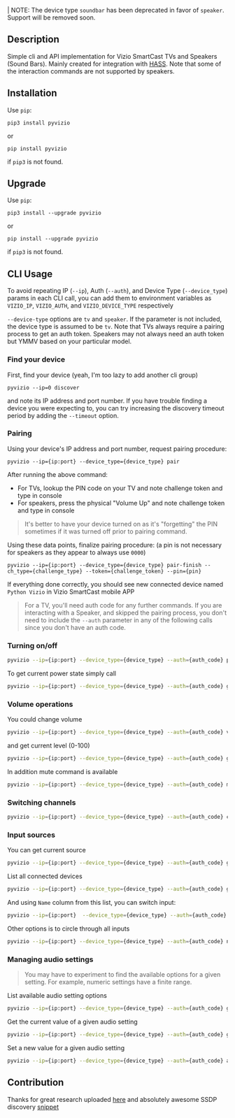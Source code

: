 | NOTE: The device type `soundbar` has been deprecated in favor of `speaker`. Support will be removed soon.

## Description

Simple cli and API implementation for Vizio SmartCast TVs and Speakers (Sound Bars). Mainly created for 
integration with [HASS](http://home-assistant.io). Note that some of the interaction commands are not supported by 
speakers.

## Installation

Use `pip`: 
```
pip3 install pyvizio
```
or
```
pip install pyvizio
```
if `pip3` is not found.

## Upgrade

Use `pip`: 
```
pip3 install --upgrade pyvizio
```
or
```
pip install --upgrade pyvizio
```
if `pip3` is not found.

## CLI Usage

To avoid repeating IP (`--ip`), Auth (`--auth`), and Device Type (`--device_type`) params in each CLI call, you can add them to environment variables as `VIZIO_IP`, `VIZIO_AUTH`, and `VIZIO_DEVICE_TYPE` respectively

`--device-type` options are `tv` and `speaker`. If the parameter is not included, the device type is assumed to be `tv`. Note that TVs always require a pairing process to get an auth token. Speakers may not always need an auth token but YMMV based on your particular model.

### Find your device

First, find your device (yeah, I'm too lazy to add another cli group)
```
pyvizio --ip=0 discover
```

and note its IP address and port number. If you have trouble finding a device you were expecting to, you can try increasing the discovery timeout period by adding the `--timeout` option.

### Pairing

Using your device's IP address and port number, request pairing procedure:

```
pyvizio --ip={ip:port} --device_type={device_type} pair
```
After running the above command:
- For TVs, lookup the PIN code on your TV and note challenge token and type in console
- For speakers, press the physical "Volume Up" and note challenge token and type in console

> It's better to have your device turned on as it's "forgetting" the PIN sometimes if it was turned off prior to pairing command.

Using these data points, finalize pairing procedure: (a pin is not necessary for speakers as they appear to always use `0000`)
```
pyvizio --ip={ip:port} --device_type={device_type} pair-finish --ch_type={challenge_type} --token={challenge_token} --pin={pin} 
```
If everything done correctly, you should see new connected device named `Python Vizio` 
in Vizio SmartCast mobile APP 


> For a TV, you'll need auth code for any further commands. If you are interacting with a Speaker, and skipped the pairing process, you don't need to include the `--auth` parameter in any of the following calls since you don't have an auth code.

### Turning on/off

```bash
pyvizio --ip={ip:port} --device_type={device_type} --auth={auth_code} power {on|off|toggle}
```

To get current power state simply call

```bash
pyvizio --ip={ip:port} --device_type={device_type} --auth={auth_code} get-power-state
```

### Volume operations

You could change volume
```bash
pyvizio --ip={ip:port} --device_type={device_type} --auth={auth_code} volume {up|down} amount
```

and get current level (0-100)
```bash
pyvizio --ip={ip:port} --device_type={device_type} --auth={auth_code} get-volume-level
```

In addition mute command is available
```bash
pyvizio --ip={ip:port} --device_type={device_type} --auth={auth_code} mute {on|off|toggle}
```

### Switching channels
```bash
pyvizio --ip={ip:port} --device_type={device_type} --auth={auth_code} channel {up|down|prev} amount
```

### Input sources

You can get current source 

```bash
pyvizio --ip={ip:port} --device_type={device_type} --auth={auth_code} get-current-input
```

List all connected devices

```bash
pyvizio --ip={ip:port} --device_type={device_type} --auth={auth_code} get-inputs-list
```

And using `Name` column from this list, you can switch input:

```bash
pyvizio --ip={ip:port}  --device_type={device_type} --auth={auth_code} input {input_name}
```

Other options is to circle through all inputs
```bash
pyvizio --ip={ip:port} --device_type={device_type} --auth={auth_code} next-input
```

### Managing audio settings
> You may have to experiment to find the available options for a given setting. For example, numeric settings have a finite range.

List available audio setting options
```bash
pyvizio --ip={ip:port} --device_type={device_type} --auth={auth_code} get-audio-settings-list
```

Get the current value of a given audio setting
```bash
pyvizio --ip={ip:port} --device_type={device_type} --auth={auth_code} get-audio-setting {setting_name}
```
Set a new value for a given audio setting
```bash
pyvizio --ip={ip:port} --device_type={device_type} --auth={auth_code} audio-setting {setting_name} {new_value}
```

## Contribution

Thanks for great research uploaded [here](https://github.com/exiva/Vizio_SmartCast_API) and 
absolutely awesome SSDP discovery [snippet](https://gist.github.com/dankrause/6000248)
